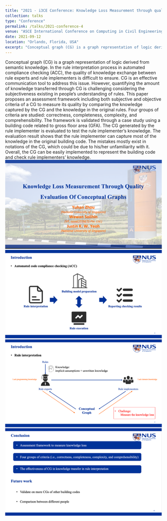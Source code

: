 ```yaml
---
title: "2021 - i3CE Conference: Knowledge Loss Measurement through quality evaluation of Conceptual Graph"
collection: talks
type: "Conference"
permalink: /talks/2021-conference-4
venue: "ASCE International Conference on Computing in Civil Engineering (i3CE)"
date: 2021-09-12
location: "Orlando, Florida, USA"
excerpt: "Conceptual graph (CG) is a graph representation of logic derived from semantic knowledge. In the rule interpretation process in automated compliance checking (ACC), the quality of knowledge exchange between rule experts and rule implementers is difficult to ensure. ..."
---
```

Conceptual graph (CG) is a graph representation of logic derived from semantic knowledge. In the rule interpretation process in automated compliance checking (ACC), the quality of knowledge exchange between rule experts and rule implementers is difficult to ensure. CG is an effective communication tool to address this issue. However, quantifying the amount of knowledge transferred through CG is challenging considering the subjectiveness existing in people’s understanding of rules. This paper proposes an assessment framework including both subjective and objective criteria of a CG to measure its quality by comparing the knowledge captured by the CG and the knowledge in the original rules. Four groups of criteria are studied: correctness, completeness, complexity, and comprehensibility. The framework is validated through a case study using a building code related to gross floor area (GFA). The CG generated by the rule implementer is evaluated to test the rule implementer’s knowledge. The evaluation result shows that the rule implementer can capture most of the knowledge in the original building code. The mistakes mostly exist in notations of the CG, which could be due to his/her unfamiliarity with it. Overall, the CG can be easily implemented to represent the building code and check rule implementers’ knowledge.
![image](/images/i3ce2021_1.png)
![image](/images/i3ce2021_2.png)
![image](/images/i3ce2021_3.png)
![image](/images/i3ce2021_4.png)
